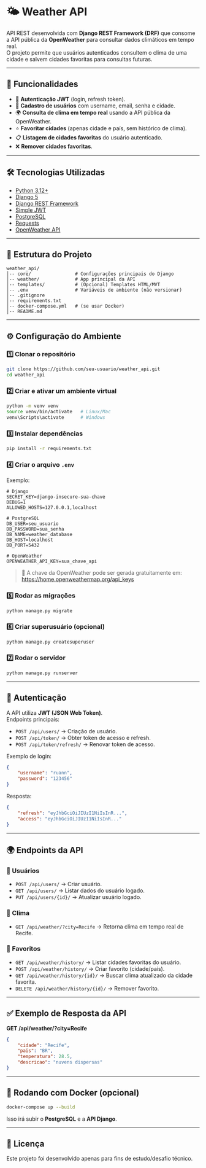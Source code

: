 # 🌤️ Weather API

API REST desenvolvida com **Django REST Framework (DRF)** que consome a API pública da **OpenWeather** para consultar dados climáticos em tempo real.  
O projeto permite que usuários autenticados consultem o clima de uma cidade e salvem cidades favoritas para consultas futuras.

---

## 📌 Funcionalidades

-   🔐 **Autenticação JWT** (login, refresh token).
-   👤 **Cadastro de usuários** com username, email, senha e cidade.
-   🌍 **Consulta de clima em tempo real** usando a API pública da OpenWeather.
-   ⭐ **Favoritar cidades** (apenas cidade e país, sem histórico de clima).
-   📋 **Listagem de cidades favoritas** do usuário autenticado.
-   ❌ **Remover cidades favoritas**.

---

## 🛠️ Tecnologias Utilizadas

-   [Python 3.12+](https://www.python.org/)
-   [Django 5](https://www.djangoproject.com/)
-   [Django REST Framework](https://www.django-rest-framework.org/)
-   [Simple JWT](https://django-rest-framework-simplejwt.readthedocs.io/en/latest/)
-   [PostgreSQL](https://www.postgresql.org/)
-   [Requests](https://docs.python-requests.org/en/latest/)
-   [OpenWeather API](https://openweathermap.org/api)

---

## 📂 Estrutura do Projeto

```
weather_api/
│-- core/                # Configurações principais do Django
│-- weather/             # App principal da API
│-- templates/           # (Opcional) Templates HTML/MVT
│-- .env                 # Variáveis de ambiente (não versionar)
│-- .gitignore
│-- requirements.txt
│-- docker-compose.yml   # (se usar Docker)
│-- README.md
```

---

## ⚙️ Configuração do Ambiente

### 1️⃣ Clonar o repositório

```bash
git clone https://github.com/seu-usuario/weather_api.git
cd weather_api
```

### 2️⃣ Criar e ativar um ambiente virtual

```bash
python -m venv venv
source venv/bin/activate   # Linux/Mac
venv\Scripts\activate      # Windows
```

### 3️⃣ Instalar dependências

```bash
pip install -r requirements.txt
```

### 4️⃣ Criar o arquivo `.env`

Exemplo:

```env
# Django
SECRET_KEY=django-insecure-sua-chave
DEBUG=1
ALLOWED_HOSTS=127.0.0.1,localhost

# PostgreSQL
DB_USER=seu_usuario
DB_PASSWORD=sua_senha
DB_NAME=weather_database
DB_HOST=localhost
DB_PORT=5432

# OpenWeather
OPENWEATHER_API_KEY=sua_chave_api
```

> 🔑 A chave da OpenWeather pode ser gerada gratuitamente em: https://home.openweathermap.org/api_keys

### 5️⃣ Rodar as migrações

```bash
python manage.py migrate
```

### 6️⃣ Criar superusuário (opcional)

```bash
python manage.py createsuperuser
```

### 7️⃣ Rodar o servidor

```bash
python manage.py runserver
```

---

## 🔐 Autenticação

A API utiliza **JWT (JSON Web Token)**.  
Endpoints principais:

-   `POST /api/users/` → Criação de usuário.
-   `POST /api/token/` → Obter token de acesso e refresh.
-   `POST /api/token/refresh/` → Renovar token de acesso.

Exemplo de login:

```json
{
	"username": "ruann",
	"password": "123456"
}
```

Resposta:

```json
{
	"refresh": "eyJhbGciOiJIUzI1NiIsInR...",
	"access": "eyJhbGciOiJIUzI1NiIsInR..."
}
```

---

## 🌍 Endpoints da API

### 🔹 Usuários

-   `POST /api/users/` → Criar usuário.
-   `GET /api/users/` → Listar dados do usuário logado.
-   `PUT /api/users/{id}/` → Atualizar usuário logado.

### 🔹 Clima

-   `GET /api/weather/?city=Recife` → Retorna clima em tempo real de Recife.

### 🔹 Favoritos

-   `GET /api/weather/history/` → Listar cidades favoritas do usuário.
-   `POST /api/weather/history/` → Criar favorito (cidade/país).
-   `GET /api/weather/history/{id}/` → Buscar clima atualizado da cidade favorita.
-   `DELETE /api/weather/history/{id}/` → Remover favorito.

---

## ✅ Exemplo de Resposta da API

**GET /api/weather/?city=Recife**

```json
{
	"cidade": "Recife",
	"pais": "BR",
	"temperatura": 28.5,
	"descricao": "nuvens dispersas"
}
```

---

## 🐳 Rodando com Docker (opcional)

```bash
docker-compose up --build
```

Isso irá subir o **PostgreSQL** e a **API Django**.

---

## 📜 Licença

Este projeto foi desenvolvido apenas para fins de estudo/desafio técnico.
